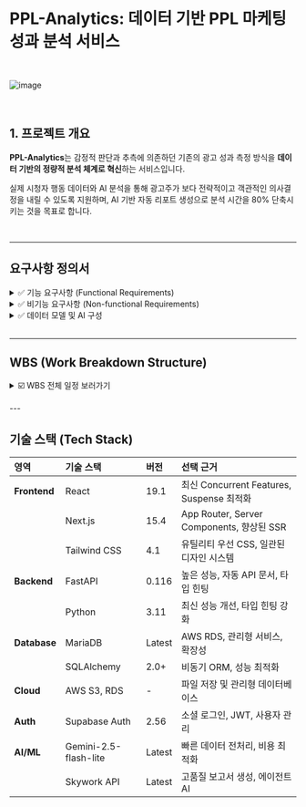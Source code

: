 # PPL-Analytics: 데이터 기반 PPL 마케팅 성과 분석 서비스

<br/>

![image](https://github.com/user-attachments/assets/f0a1e527-1157-42fa-9633-95a859157474)

<br/>

## 1. 프로젝트 개요

**PPL-Analytics**는 감정적 판단과 추측에 의존하던 기존의 광고 성과 측정 방식을 **데이터 기반의 정량적 분석 체계로 혁신**하는 서비스입니다.

실제 시청자 행동 데이터와 AI 분석을 통해 광고주가 보다 전략적이고 객관적인 의사결정을 내릴 수 있도록 지원하며, AI 기반 자동 리포트 생성으로 분석 시간을 80% 단축시키는 것을 목표로 합니다.

<br/>

---

## 요구사항 정의서

<details>
  <summary> ✅ 기능 요구사항 (Functional Requirements) </summary>
  <br/>
  
  ### 🔹 2.1.1 사용자 인증 및 권한 관리 시스템
  * **소셜 로그인**: Supabase Auth 기반의 Google OAuth 2.0 연동을 통한 무마찰 인증
  * **세션 관리**: JWT 토큰 기반 세션 관리 및 자동 갱신
  * **권한 분리**: 역할 기반 접근 제어(RBAC) - 관리자/일반 사용자/게스트
  * **보안 정책**: 세션 만료 및 보안 정책 자동 적용

  ### 🔹 2.1.2 데이터 입력 및 파일 관리 시스템
  * **제품 정보 수집 폼**
    * **스마트 카테고리 분류**: 화장품, 식품, 패션 등 10개 주요 업종 분류
    * **동적 입력 필드**: 선택된 카테고리별 맞춤형 추가 정보 수집
    * **기간 설정**: 캠페인 및 분석 기간의 유연한 설정
    * **경쟁사 정보**: 벤치마크 대상 경쟁 제품/브랜드 지정 기능
  * **파일 처리 기능**
    * **멀티 포맷 지원**: PDF, DOCX, XLSX, CSV 파일 업로드
    * **보안 저장**: AWS S3를 통한 암호화 저장, 버전 관리, 백업 정책 적용

  ### 🔹 2.1.3 다차원 데이터 수집 및 전처리 엔진
  * **시청자 행동 데이터 분석**
    * **실시간 시청 패턴**: IPTV/OTT 플랫폼별 시청 시작/중단/재시청 분석
    * **인구통계학적 세분화**: 연령, 성별, 지역, 소득수준별 반응 차이 분석
    * **디지털 성향 분석**: OTT 친화도, 디지털 리터러시 수준별 PPL 반응도
    * **시청 환경 분석**: 개인/가족 시청, 시청 시간대별 주의집중도 측정
  * **PPL 성과 데이터 통합**
    * **다중 소스 연동**: 방송사, 소셜미디어, 검색 트렌드 데이터 연동
    * **경쟁사 벤치마킹**: 동일 업종 내 경쟁 제품 성과 비교
    * **ROI 정밀 계산**: 투입 비용 대비 매출 증가, 브랜드 인지도 상승 정량화
  * **데이터 품질 관리**
    * **이상치 탐지**: 통계적 방법을 통한 비정상 데이터 식별 및 처리
    * **결측값 처리**: 머신러닝 기반 결측값 대체 알고리즘 적용
    * **데이터 정규화**: 플랫폼간 측정 단위 통일화

  ### 🔹 2.1.4 AI 기반 보고서 생성 시스템
  * **프롬프트 오케스트레이션 아키텍처**
    * **카테고리별 전문화 프롬프트**: 화장품, 식품, 패션, 전자제품 등 카테고리별 특화 분석
  * **AI 모델 이중 구조**
    * **1차 (Gemini-2.5-flash-lite):** 원시 데이터 구조화, 프롬프트 전처리, 초기 인사이트 추출 (30초)
    * **2차 (Skywork API):** 다중 에이전트를 활용한 전략적 분석 및 최종 보고서 생성 (10-15분)
  * **8단계 보고서 생성 파이프라인**
    1.  요약 (Executive Summary)
    2.  시장 분석 (Market Analysis)
    3.  경쟁사 비교 (Competitive Analysis)
    4.  타겟 오디언스 분석 (Target Audience Analysis)
    5.  PPL 성과 분석 (PPL Performance Analysis)
    6.  ROI 및 비용 효율성 (ROI & Cost Effectiveness)
    7.  전략적 권고사항 (Strategic Recommendations)
    8.  향후 계획 (Future Planning)

  ### 🔹 2.1.5 인터랙티브 대시보드 및 시각화
  * **실시간 성과 모니터링**: KPI 대시보드, 드릴다운 분석, 다차원 비교 뷰, 미래 성과 예측
  * **고급 시각화 기능**: D3.js 기반 동적 차트, 히트맵, 워드클라우드, 트렌드라인

  ### 🔹 2.1.6 고급 내보내기 및 공유 시스템
  * **다중 포맷 지원**: PDF, PowerPoint, Excel 포맷으로 리포트 자동 생성
  * **웹 링크 공유**: 실시간 업데이트가 반영되는 웹 기반 리포트 공유
  
  ### 🔹 2.1.7 API 및 시스템 통합
  * **RESTful API 설계**
    * `/auth/*`: 로그인, 토큰 관리, 권한 검증
    * `/dashboard/*`: 시청자 데이터, PPL 성과 데이터 조회
    * `/analysis/*`: AI 분석 요청, 결과 조회
    * `/report/*`: 보고서 생성, 다운로드, 공유
  * **외부 시스템 연동**: 방송사, 소셜미디어, 검색 트렌드, 광고 플랫폼 API 연동

</details>

<details>
  <summary> ✅ 비기능 요구사항 (Non-functional Requirements) </summary>
  <br/>

  ### 🔹 2.2.1 보안 및 컴플라이언스
  * **데이터 보호**: AES-256 저장 암호화, TLS 1.3 전송 암호화
  * **데이터 거버넌스**: 데이터 생명주기 관리 및 자동 삭제 정책
  * **접근 제어**: 최소 권한 원칙(Principle of least privilege) 적용
  
  ### 🔹 2.2.2 성능 및 확장성
  * **성능 목표**
    * **API 응답 시간**: 3초 이내
    * **리포트 생성**: 5분 이내 완료 (복잡 분석 시 10분 이내)

</details>

<details>
  <summary> ✅ 데이터 모델 및 AI 구성 </summary>
  <br/>

  ### 🔹 2.3.1 데이터베이스 스키마 설계
  * **`fact_ppl_campaign`**: PPL 캠페인 팩트 테이블 (핵심 성과 지표)
  * **`iptv_user_profile`**: 시청자 프로필 테이블 (인구통계, 디지털 행동 특성)
  * **`drama_program_metadata`**: 프로그램별 상세 시청률 메타데이터
  * **`industry_benchmark`**: 업종별 벤치마크 테이블 (경쟁 분석 기준)
  * **`ppl_performance_history`**: PPL 성과 이력 테이블 (시계열 분석용)
  
  ### 🔹 2.3.2 AI 모델 아키텍처
  * **이중 AI 모델 전략**
    * **1차 모델 (Gemini-2.5-flash-lite)**: 데이터 전처리, 구조화, 초기 패턴 인식 담당. 빠른 속도와 비용 효율성 확보.
    * **2차 모델 (Skywork API)**: 1차 처리된 데이터를 바탕으로 다중 에이전트 협업을 통해 전략적 분석 및 최종 보고서 생성. 품질 보장.
  * **제품 카테고리별 프롬프트 오케스트레이션**: 화장품, 식품, 패션, 전자제품 등 각 카테고리 시장 특성에 맞는 맞춤형 프롬프트를 사용하여 분석의 깊이를 더함.

</details>

<br/>

---

## WBS (Work Breakdown Structure)
<details>
  <summary> ☑️ WBS 전체 일정 보러가기 </summary>
  <br/>
  
  <a href="./WBS.pdf" target="_blank"> 📂 WBS_일정.pdf </a>
  
  </details>

<br/>
---

## 기술 스택 (Tech Stack)

| 영역 | 기술 스택 | 버전 | 선택 근거 |
| :--- | :--- | :--- | :--- |
| **Frontend** | React | 19.1 | 최신 Concurrent Features, Suspense 최적화 |
| | Next.js | 15.4 | App Router, Server Components, 향상된 SSR |
| | Tailwind CSS | 4.1 | 유틸리티 우선 CSS, 일관된 디자인 시스템 |
| **Backend** | FastAPI | 0.116 | 높은 성능, 자동 API 문서, 타입 힌팅 |
| | Python | 3.11 | 최신 성능 개선, 타입 힌팅 강화 |
| **Database** | MariaDB | Latest | AWS RDS, 관리형 서비스, 확장성 |
| | SQLAlchemy | 2.0+ | 비동기 ORM, 성능 최적화 |
| **Cloud** | AWS S3, RDS | - | 파일 저장 및 관리형 데이터베이스 |
| **Auth** | Supabase Auth | 2.56 | 소셜 로그인, JWT, 사용자 관리 |
| **AI/ML** | Gemini-2.5-flash-lite | Latest | 빠른 데이터 전처리, 비용 최적화 |
| | Skywork API | Latest | 고품질 보고서 생성, 에이전트 AI |
